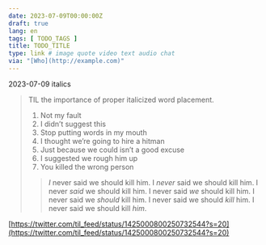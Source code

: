 ```yaml
---
date: 2023-07-09T00:00:00Z
draft: true
lang: en
tags: [ TODO_TAGS ]
title: TODO_TITLE
type: link # image quote video text audio chat
via: "[Who](http://example.com)"
---
```



2023-07-09 italics


> TIL the importance of proper italicized word placement.
> 
> 1. Not my fault
> 2. I didn’t suggest this
> 3. Stop putting words in my mouth
> 4. I thought we’re going to hire a hitman
> 5. Just because we could isn’t a good excuse
> 6. I suggested we rough him up
> 7. You killed the wrong person
> 
>> *I* never said we should kill him.
>> I *never* said we should kill him.
>> I never *said* we should kill him.
>> I never said *we* should kill him.
>> I never said we *should* kill him.
>> I never said we should *kill* him.
>> I never said we should kill *him*.

[https://twitter.com/til_feed/status/1425000800250732544?s=20](https://twitter.com/til_feed/status/1425000800250732544?s=20)

